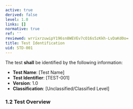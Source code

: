 ```yaml
---
active: true
derived: false
level: 1.0
links: []
normative: true
ref: ''
reviewed: wrrixrzuwipY196sn8WEVEv7cO16s5zKkh-LvDaKd0o=
title: Test Identification
uid: STD-001
---
```


The test **shall** be identified by the following information:
- **Test Name**: [Test Name]
- **Test Identifier**: [TEST-001]
- **Version**: 1.0
- **Classification**: [Unclassified/Classified Level]

### 1.2 Test Overview